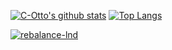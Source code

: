 [![C-Otto's github stats](https://github-readme-stats.vercel.app/api?username=C-Otto&show_icons=true&count_private=true)](https://github.com/anuraghazra/github-readme-stats)
[![Top Langs](https://github-readme-stats.vercel.app/api/top-langs/?username=C-Otto)](https://github.com/anuraghazra/github-readme-stats)

[![rebalance-lnd](https://github-readme-stats.vercel.app/api/pin/?username=C-Otto&repo=rebalance-lnd)](https://github.com/C-Otto/rebalance-lnd)
